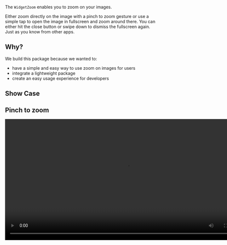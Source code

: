 The `WidgetZoom` enables you to zoom on your images.

Either zoom directly on the image with a pinch to zoom gesture or use a simple tap to open the image in fullscreen and zoom around there. You can either hit the close button or swipe down to dismiss the fullscreen again. Just as you know from other apps.

## Why?

We build this package because we wanted to:

- have a simple and easy way to use zoom on images for users
- integrate a lightweight package
- create an easy usage experience for developers

## Show Case

## Pinch to zoom

<video src="https://github.com/appinioGmbH/flutter_packages/blob/main/assets/widget_zoom/pinch_to_zoom.mp4?raw=true" height="400"/>
https://github.com/appinioGmbH/flutter_packages/assets/58891556/67864343-2352-4f45-98a6-76c058c78f8f

## Drag down to exit fullscreen

https://github.com/appinioGmbH/flutter_packages/assets/58891556/ab511cb8-c209-46b0-9b25-5f734d186b40

## Zoom flutter widgets

https://github.com/appinioGmbH/flutter_packages/assets/58891556/53edfe92-1b1a-43e8-ad61-61a8d8626f78



## Features

- Directly use pinch to zoom gesture on the image
- Open tapped image in fullscreen
- Zoom and pan around in fullscreen view
- Double tap to zoom in/out in fullscreen view
- Swipe down to dismiss the fullscreen view
- Coming soon: zoom on any widget you like

## Getting started

Just wrap your image widget that should be zoomable with the `WidgetZoom` and pass an object for the `heroAnimationTag` parameter and you are good to go. (The Hero animation is there to provide you with a nice transition when entering and leaving the fullscreen by tapping your image)

## Usage

It doesn't need more setup than this:

```dart
 ZoomWidget(
    heroAnimationTag: 'tag',
    zoomWidget: Image.network(
        'https://i.picsum.photos/id/1076/1000/800.jpg?hmac=Dlz3UOB04NkIUuAcoyNPNP_uRbjWK9FSoHfy4i04yWI',
    ),
),
```

## Constructor

| Parameter                    | Default            | Description                                                                  | Required |
| ---------------------------- | :----------------- | :--------------------------------------------------------------------------- | :------: |
| zoomWidget                   | -                  | The widget that should be zoomable                                           |   true   |
| heroAnimationTag             | -                  | An object used for the Hero animation when navigating to and from fullscreen |   true   |
| minScaleEmbeddedView         | 1                  | The smallest allowed scale when zooming the widget not in fullscreen         |  false   |
| maxScaleEmbeddedView         | 4                  | The highest allowed scale when zooming the widget not in fullscreen          |  false   |
| minScaleFullscreen           | 1                  | The smallest allowed scale when zooming the widget in fullscreen             |  false   |
| maxScaleFullscreen           | 4                  | The highest allowed scale when zooming the widget in fullscreen              |  false   |
| fullScreenDoubleTapZoomScale | maxScaleFullscreen | The zoom scale when double tapping the zoomable widget in fullscreen         |  false   |

<hr/>Made with ❤ by Flutter team at <a href="https://appinio.com">Appinio GmbH</a>
